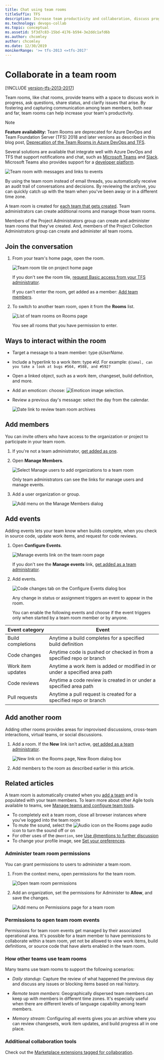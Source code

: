 ```yaml
---
title: Chat using team rooms
titleSuffix: TFS  
description: Increase team productivity and collaboration, discuss progress, share status, and clarify issues in a team room  
ms.technology: devops-collab
ms.topic: conceptual
ms.assetid: 5f3d7c83-15bd-4176-b594-3e2ddc1afd6b 
ms.author: chcomley
author: chcomley
ms.date: 12/30/2019
monikerRange: '>= tfs-2013 <=tfs-2017'
---
```


# Collaborate in a team room  

[!INCLUDE [version-tfs-2013-2017](../boards/includes/version-tfs-2013-2017.md)]

Team rooms, like chat rooms, provide teams with a space to discuss work in progress, ask questions, share status, and clarify issues that arise. By fostering and capturing communication among team members, both near and far, team rooms can help increase your team's productivity.

> [!NOTE]  
> **Feature availability:** Team Rooms are deprecated for Azure DevOps and Team Foundation Server (TFS) 2018 and later versions as described in this blog post,  [Deprecation of the Team Rooms in Azure DevOps and TFS](https://blogs.msdn.microsoft.com/devops/2017/01/04/deprecation-of-the-team-rooms-in-team-services-and-tfs/).  
>
> Several solutions are available that integrate well with Azure DevOps and TFS that support notifications and chat, such as [Microsoft Teams](../service-hooks/services/teams.md) and [Slack](../service-hooks/services/slack.md). Microsoft Teams also provides support for a [developer platform](/microsoftteams/platform/).

![Team room with messages and links to events](media/ALM_CT_Teamroom.png)

By using the team room instead of email threads, you automatically receive an audit trail of conversations and decisions. By reviewing the archive, you can quickly catch up with the team when you've been away or in a different time zone.

A team room is created for [each team that gets created](../organizations/settings/add-teams.md). Team administrators can create additional rooms and manage those team rooms.  

Members of the Project Administrators group can create and administer team rooms that they've created. And, members of the Project Collection Administrators group can create and administer all team rooms.  

## Join the conversation

1. From your team's home page, open the room.  

	![Team room tile on project home page](media/ALM_CT_TeamroomTile.png)
	
	If you don't see the room tile, [request Basic access from your TFS administrator](../organizations/security/change-access-levels.md).  

	If you can't enter the room, get added as a member: [Add team members](../organizations/settings/add-teams.md#add-team-members).

2. To switch to another team room, open it from the **Rooms** list.

	![List of team rooms on Rooms page](media/ALM_CT_RoomsList.png)

	You see all rooms that you have permission to enter.

## Ways to interact within the room

* Target a message to a team member: type `@`*UserName*.

* Include a hyperlink to a work item: type `#`*Id*. For example: `@Jamal, can you take a look at bugs #564, #588, and #592?`

* Open a linked object, such as a work item, changeset, build definition, and more.

* Add an emoticon: choose: ![Emoticon image selection](media/ALM_CT_SmileIcon.png).

* Review a previous day's message: select the day from the calendar.

	![Date link to review team room archives](media/ALM_CT_SelectDate.png)

<a id="addmembers"></a>

## Add members

You can invite others who have access to the organization or project to participate in your team room.

1. If you're not a team administrator, [get added as one](../organizations/settings/add-team-administrator.md).

2. Open **Manage Members**.
	
	![Select Manage users to add organizations to a team room](media/ALM_CT_ManageMembers.png)
	
	Only team administrators can see the links for manage users and manage events.

3. Add a user organization or group.
	
	![Add menu on the Manage Members dialog](media/ALM_CT_AddMembers.png)

<a id="events"></a>

## Add events
Adding events lets your team know when builds complete, when you check in source code, update work items, and request for code reviews. 

1. Open **Configure Events**.
	
	![Manage events link on the team room page](media/ALM_CT_ConfigureEvents.png) 
	
	If you don't see the **Manage events** link, [get added as a team administrator](../organizations/settings/add-team-administrator.md).

2. Add events.
	
	![Code changes tab on the Configure Events dialog box](media/ALM_CT_AddEvents.png) 

	Any change in status or assignment triggers an event to appear in the room.

	You can enable the following events and choose if the event triggers only when started by a team room member or by anyone.  
	
| Event category | Event  |  
| ---- | ------ |  
| Build completions | Anytime a build completes for a specified build definition    |  
| Code changes | Anytime code is pushed or checked in from a specified repo or branch   |  
| Work item updates | Anytime a work item is added or modified in or under a specified area path   |  
| Code reviews| Anytime a code review is created in or under a specified area path  |  
| Pull requests | Anytime a pull request is created for a specified repo or branch   |  
  
## Add another room

Adding other rooms provides areas for improvised discussions, cross-team interactions, virtual teams, or social discussions.

1. Add a room. If the **New** link isn't active, [get added as a team administrator](../organizations/settings/add-team-administrator.md).
	
	![New link on the Rooms page, New Room dialog box](media/ALM_CT_NewRoom.png)

2. Add members to the room as described earlier in this article.

## Related articles
A team room is automatically created when you [add a team](../organizations/settings/add-teams.md) and is populated with your team members. To learn more about other Agile tools available to teams, see [Manage teams and configure team tools](../organizations/settings/manage-teams.md).  

- To completely exit a team room, close all browser instances where you've logged into the team room  
- To mute the sound, select the ![Audio icon on the Rooms page](media/ALM_CT_AudioIcon.png) audio icon to turn the sound off or on  
- For other uses of the `@mention`, see [Use @mentions to further discussion](../notifications/at-mentions.md)
- To change your profile image, see [Set your preferences](../organizations/settings/set-your-preferences.md).  


<a id="team-room-permissions"> </a>

### Administer team room permissions

You can grant permissions to users to administer a team room.  

1. From the context menu, open permissions for the team room.  

	![Open team room permissions](media/open-security-team-room.png)  

2. Add an organization, set the permissions for Administer to **Allow**, and save the changes.

	![Add menu on Permissions page for a team room](../organizations/settings/media/add-team/team-admin-dialog.png)


<a id="team-room-event-permissions">  </a>

### Permissions to open team room events

Permissions for team room events get managed by their associated operational area. It's possible for a team member to have permissions to collaborate within a team room, yet not be allowed to view work items, build definitions, or source code that have alerts enabled in the team room.

### How other teams use team rooms

Many teams use team rooms to support the following scenarios:  

* *Daily standup*: Capture the review of what happened the previous day and discuss any issues or blocking items based on real history. 

* *Remote team members*: Geographically dispersed team members can keep up with members in different time zones. It's especially useful when there are different levels of language capability among team members.

* *Memory stream*: Configuring all events gives you an archive where you can review changesets, work item updates, and build progress all in one place.

### Additional collaboration tools  

Check out the [Marketplace extensions tagged for collaboration](https://marketplace.visualstudio.com/vsts/Collaborate?sortBy=Downloads).  
